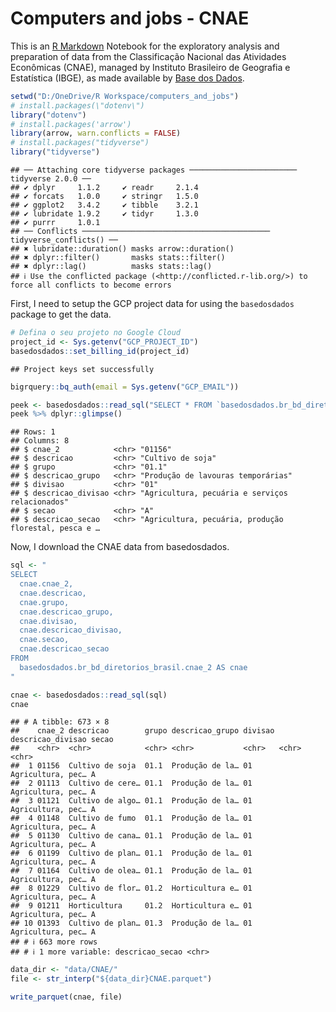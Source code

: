 Computers and jobs - CNAE
================

This is an [R Markdown](http://rmarkdown.rstudio.com) Notebook for the
exploratory analysis and preparation of data from the Classificação
Nacional das Atividades Econômicas (CNAE), managed by Instituto
Brasileiro de Geografia e Estatística (IBGE), as made available by [Base
dos Dados](https://basedosdados.org/).

``` r
setwd("D:/OneDrive/R Workspace/computers_and_jobs")
# install.packages(\"dotenv\")
library("dotenv")
# install.packages('arrow')
library(arrow, warn.conflicts = FALSE)
# install.packages("tidyverse")
library("tidyverse")
```

    ## ── Attaching core tidyverse packages ──────────────────────── tidyverse 2.0.0 ──
    ## ✔ dplyr     1.1.2     ✔ readr     2.1.4
    ## ✔ forcats   1.0.0     ✔ stringr   1.5.0
    ## ✔ ggplot2   3.4.2     ✔ tibble    3.2.1
    ## ✔ lubridate 1.9.2     ✔ tidyr     1.3.0
    ## ✔ purrr     1.0.1     
    ## ── Conflicts ────────────────────────────────────────── tidyverse_conflicts() ──
    ## ✖ lubridate::duration() masks arrow::duration()
    ## ✖ dplyr::filter()       masks stats::filter()
    ## ✖ dplyr::lag()          masks stats::lag()
    ## ℹ Use the conflicted package (<http://conflicted.r-lib.org/>) to force all conflicts to become errors

First, I need to setup the GCP project data for using the `basedosdados`
package to get the data.

``` r
# Defina o seu projeto no Google Cloud
project_id <- Sys.getenv("GCP_PROJECT_ID")
basedosdados::set_billing_id(project_id)
```

    ## Project keys set successfully

``` r
bigrquery::bq_auth(email = Sys.getenv("GCP_EMAIL"))
```

``` r
peek <- basedosdados::read_sql("SELECT * FROM `basedosdados.br_bd_diretorios_brasil.cnae_2` LIMIT 1")
peek %>% dplyr::glimpse()
```

    ## Rows: 1
    ## Columns: 8
    ## $ cnae_2            <chr> "01156"
    ## $ descricao         <chr> "Cultivo de soja"
    ## $ grupo             <chr> "01.1"
    ## $ descricao_grupo   <chr> "Produção de lavouras temporárias"
    ## $ divisao           <chr> "01"
    ## $ descricao_divisao <chr> "Agricultura, pecuária e serviços relacionados"
    ## $ secao             <chr> "A"
    ## $ descricao_secao   <chr> "Agricultura, pecuária, produção florestal, pesca e …

Now, I download the CNAE data from basedosdados.

``` r
sql <- "
SELECT
  cnae.cnae_2,
  cnae.descricao,
  cnae.grupo,
  cnae.descricao_grupo,
  cnae.divisao,
  cnae.descricao_divisao,
  cnae.secao,
  cnae.descricao_secao
FROM
  basedosdados.br_bd_diretorios_brasil.cnae_2 AS cnae
"

cnae <- basedosdados::read_sql(sql)
cnae
```

    ## # A tibble: 673 × 8
    ##    cnae_2 descricao        grupo descricao_grupo divisao descricao_divisao secao
    ##    <chr>  <chr>            <chr> <chr>           <chr>   <chr>             <chr>
    ##  1 01156  Cultivo de soja  01.1  Produção de la… 01      Agricultura, pec… A    
    ##  2 01113  Cultivo de cere… 01.1  Produção de la… 01      Agricultura, pec… A    
    ##  3 01121  Cultivo de algo… 01.1  Produção de la… 01      Agricultura, pec… A    
    ##  4 01148  Cultivo de fumo  01.1  Produção de la… 01      Agricultura, pec… A    
    ##  5 01130  Cultivo de cana… 01.1  Produção de la… 01      Agricultura, pec… A    
    ##  6 01199  Cultivo de plan… 01.1  Produção de la… 01      Agricultura, pec… A    
    ##  7 01164  Cultivo de olea… 01.1  Produção de la… 01      Agricultura, pec… A    
    ##  8 01229  Cultivo de flor… 01.2  Horticultura e… 01      Agricultura, pec… A    
    ##  9 01211  Horticultura     01.2  Horticultura e… 01      Agricultura, pec… A    
    ## 10 01393  Cultivo de plan… 01.3  Produção de la… 01      Agricultura, pec… A    
    ## # ℹ 663 more rows
    ## # ℹ 1 more variable: descricao_secao <chr>

``` r
data_dir <- "data/CNAE/"
file <- str_interp("${data_dir}CNAE.parquet")

write_parquet(cnae, file)
```
